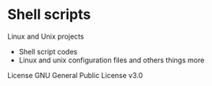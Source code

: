 # Shell scripts

Linux and Unix projects 

- Shell script codes
- Linux and unix configuration files and others things more



License
GNU General Public License v3.0

